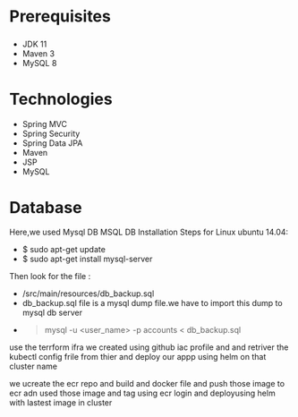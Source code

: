 # Prerequisites
#####
- JDK 11
- Maven 3
- MySQL 8 

# Technologies 
- Spring MVC
- Spring Security
- Spring Data JPA
- Maven
- JSP
- MySQL
# Database
Here,we used Mysql DB 
MSQL DB Installation Steps for Linux ubuntu 14.04:
- $ sudo apt-get update
- $ sudo apt-get install mysql-server

Then look for the file :
- /src/main/resources/db_backup.sql
- db_backup.sql file is a mysql dump file.we have to import this dump to mysql db server
- > mysql -u <user_name> -p accounts < db_backup.sql




use the terrform ifra we created using github iac profile
and and retriver the kubectl config frile from thier and deploy our appp using helm on that cluster name

we ucreate the ecr repo and build and docker file and push those image to ecr 
adn used those image and tag using ecr login and deployusing helm with lastest image in cluster